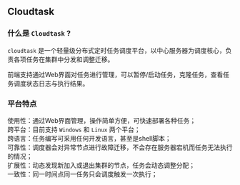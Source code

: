 ## Cloudtask  

### 什么是 `Cloudtask` ?

`cloudtask` 是一个轻量级分布式定时任务调度平台，以中心服务器为调度核心，负责各项任务在集群中分发和调整迁移。

前端支持通过Web界面对任务进行管理，可以暂停/启动任务，克隆任务，查看任务调度状态日志与执行结果。  

### 平台特点

使用性：通过Web界面管理，操作简单方便，可快速部署各种任务；  
跨平台：目前支持 `Windows` 和 `Linux` 两个平台；   
跨语言：任务编写可采用任何开发语言，甚至是shell脚本；   
可靠性：调度器会对异常节点进行故障迁移，不会存在服务器宕机而任务无法执行的情况；   
扩展性：动态发现新加入或退出集群的节点，任务会动态调整分配；   
一致性：同一时间点同一任务只会调度触发一次执行；   
